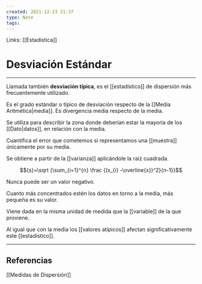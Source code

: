 ```yaml
---
created: 2021-12-23 21:37
type: Note
tags:
---
```


Links: [[Estadística]]

# Desviación Estándar
---

Llamada también **desviación típica**, es el [[estadístico]] de dispersión más frecuentemente utilizado.

Es el grado estándar o típico de desviación respecto de la [[Media Aritmética|media]]. Es divergencia media respecto de la media.

Se utiliza para describir la zona donde deberían estar la mayoría de los [[Dato|datos]], en relación con la media.

Cuantifica el error que cometemos si representamos una [[muestra]] únicamente por su media.

Se obtiene a partir de la [[varianza]] aplicándole la raíz cuadrada.

$${s}=\sqrt {\sum_{i=1}^{n} \frac {(x_{i} -\overline{x})^2}{n-1}}$$

Nunca puede ser un valor negativo.

Cuanto más concentrados estén los datos en torno a la media, más pequeña es su valor.

Viene dada en la misma unidad de medida que la [[variable]] de la que proviene.

Al igual que con la media los [[valores atípicos]] afectan significativamente este [[estadístico]].

---

## Referencias
[[Medidas de Dispersión]]